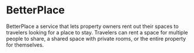 # BetterPlace
BetterPlace a service that lets property owners rent out their spaces to travelers looking for a place to stay. Travelers can rent a space for multiple people to share, a shared space with private rooms, or the entire property for themselves.
